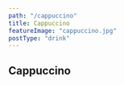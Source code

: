 ```yaml
---
path: "/cappuccino"
title: Cappuccino
featureImage: "cappuccino.jpg"
postType: "drink"
---
```

Cappuccino
---